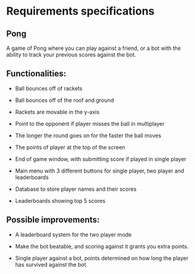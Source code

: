 # Requirements specifications

## Pong

A game of Pong where you can play against a friend, or a bot with the ability to track your previous scores against the bot.

## Functionalities:

- Ball bounces off of rackets

- Ball bounces off of the roof and ground

- Rackets are movable in the y-axis

- Point to the opponent if player misses the ball in multiplayer

- The longer the round goes on for the faster the ball moves

- The points of player at the top of the screen

- End of game window, with submitting score if played in single player 

- Main menu with 3 different buttons for single player, two player and leaderboards

- Database to store player names and their scores

- Leaderboards showing top 5 scores

## Possible improvements:

- A leaderboard system for the two player mode

- Make the bot beatable, and scoring against it grants you extra points.

- Single player against a bot, points determined on how long the player has survived against the bot 